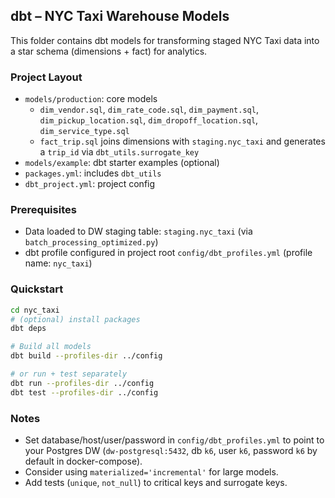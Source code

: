 ## dbt – NYC Taxi Warehouse Models

This folder contains dbt models for transforming staged NYC Taxi data into a star schema (dimensions + fact) for analytics.

### Project Layout
- `models/production`: core models
  - `dim_vendor.sql`, `dim_rate_code.sql`, `dim_payment.sql`, `dim_pickup_location.sql`, `dim_dropoff_location.sql`, `dim_service_type.sql`
  - `fact_trip.sql` joins dimensions with `staging.nyc_taxi` and generates a `trip_id` via `dbt_utils.surrogate_key`
- `models/example`: dbt starter examples (optional)
- `packages.yml`: includes `dbt_utils`
- `dbt_project.yml`: project config

### Prerequisites
- Data loaded to DW staging table: `staging.nyc_taxi` (via `batch_processing_optimized.py`)
- dbt profile configured in project root `config/dbt_profiles.yml` (profile name: `nyc_taxi`)

### Quickstart
```bash
cd nyc_taxi
# (optional) install packages
dbt deps

# Build all models
dbt build --profiles-dir ../config

# or run + test separately
dbt run --profiles-dir ../config
dbt test --profiles-dir ../config
```

### Notes
- Set database/host/user/password in `config/dbt_profiles.yml` to point to your Postgres DW (`dw-postgresql:5432`, db `k6`, user `k6`, password `k6` by default in docker-compose).
- Consider using `materialized='incremental'` for large models.
- Add tests (`unique`, `not_null`) to critical keys and surrogate keys.
